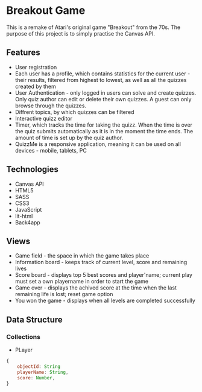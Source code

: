 # Breakout Game
This is a remake of Atari's original game "Breakout" from the 70s. The purpose of this project is to simply practise the Canvas API.


## Features
* User registration
* Each user has a profile, which contains statistics for the current user - their results, filtered from highest to lowest, as well as all the quizzes created by them
* User Authentication - only logged in users can solve and create quizzes. Only quiz author can edit or delete their own quizzes. A guest can only browse through the quizzes.
* Diffrent topics, by which quizzes can be filtered
* Interactive quizz editor
* Timer, which tracks the time for taking the quizz. When the time is over the quiz submits automatically as it is in the moment the time ends. The amount of time is set up by the quiz author.
* QuizzMe is a responsive application, meaning it can be used on all devices - mobile, tablets, PC


## Technologies
* Canvas API
* HTML5
* SASS
* CSS3
* JavaScript
* lit-html
* Back4app

## Views
* Game field - the space in which the game takes place
* Information board - keeps track of current level, score and remaining lives
* Score board - displays top 5 best scores and player'name; current play must set a own playername in order to start the game
* Game over - displays the achived score at the time when the last remaining life is lost; reset game option
* You won the game - displays when all levels are completed successfully

## Data Structure
### Collections
* PLayer
```javascript
{
    objectId: String
    playerName: String,
    score: Number,
}
```